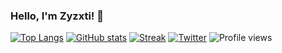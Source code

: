 ### Hello, I'm Zyzxti! 👋
[![Top Langs](https://github-readme-stats.vercel.app/api/top-langs/?username=zyzxti123&layout=compact&theme=radical)](https://github.com/anuraghazra/github-readme-stat)
[![GitHub stats](https://github-readme-stats.vercel.app/api?username=zyzxti123&show_icons=true&theme=radical&count_private=true)](https://github.com/anuraghazra/github-readme-stats)
[![Streak](https://github-readme-streak-stats.herokuapp.com/?user=zyzxti123&theme=radical)](https://github.com/anuraghazra/github-readme-streak-stats)
[![Twitter](https://img.shields.io/badge/Twitter-zyzxti-blue)](https://x.com/_zyzxti) ![Profile views](https://komarev.com/ghpvc/?username=zyzxti123)
